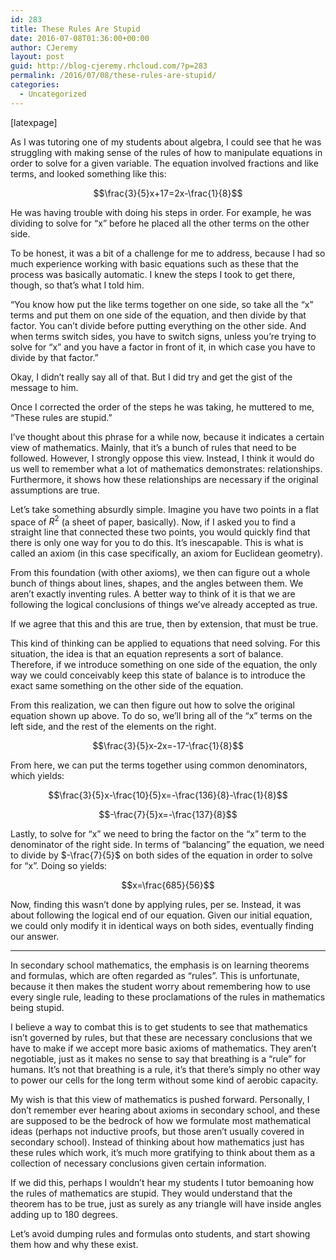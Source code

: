 ```yaml
---
id: 283
title: These Rules Are Stupid
date: 2016-07-08T01:36:00+00:00
author: CJeremy
layout: post
guid: http://blog-cjeremy.rhcloud.com/?p=283
permalink: /2016/07/08/these-rules-are-stupid/
categories:
  - Uncategorized
---
```

[latexpage]
  
As I was tutoring one of my students about algebra, I could see that he was struggling with making sense of the rules of how to manipulate equations in order to solve for a given variable. The equation involved fractions and like terms, and looked something like this:
  
$$\frac{3}{5}x+17=2x-\frac{1}{8}$$

He was having trouble with doing his steps in order. For example, he was dividing to solve for &#8220;x&#8221; before he placed all the other terms on the other side.

To be honest, it was a bit of a challenge for me to address, because I had so much experience working with basic equations such as these that the process was basically automatic. I knew the steps I took to get there, though, so that&#8217;s what I told him.

&#8220;You know how put the like terms together on one side, so take all the &#8220;x&#8221; terms and put them on one side of the equation, and then divide by that factor. You can&#8217;t divide before putting everything on the other side. And when terms switch sides, you have to switch signs, unless you&#8217;re trying to solve for &#8220;x&#8221; and you have a factor in front of it, in which case you have to divide by that factor.&#8221;

Okay, I didn&#8217;t really say all of that. But I did try and get the gist of the message to him.

Once I corrected the order of the steps he was taking, he muttered to me, &#8220;These rules are stupid.&#8221;

I&#8217;ve thought about this phrase for a while now, because it indicates a certain view of mathematics. Mainly, that it&#8217;s a bunch of rules that need to be followed. However, I strongly oppose this view. Instead, I think it would do us well to remember what a lot of mathematics demonstrates: relationships. Furthermore, it shows how these relationships are necessary if the original assumptions are true.

Let&#8217;s take something absurdly simple. Imagine you have two points in a flat space of $R^2$ (a sheet of paper, basically). Now, if I asked you to find a straight line that connected these two points, you would quickly find that there is only one way for you to do this. It&#8217;s inescapable. This is what is called an axiom (in this case specifically, an axiom for Euclidean geometry).

From this foundation (with other axioms), we then can figure out a whole bunch of things about lines, shapes, and the angles between them. We aren&#8217;t exactly inventing rules. A better way to think of it is that we are following the logical conclusions of things we&#8217;ve already accepted as true.

If we agree that this and this are true, then by extension, that must be true.

This kind of thinking can be applied to equations that need solving. For this situation, the idea is that an equation represents a sort of balance. Therefore, if we introduce something on one side of the equation, the only way we could conceivably keep this state of balance is to introduce the exact same something on the other side of the equation.

From this realization, we can then figure out how to solve the original equation shown up above. To do so, we&#8217;ll bring all of the &#8220;x&#8221; terms on the left side, and the rest of the elements on the right.
  
$$\frac{3}{5}x-2x=-17-\frac{1}{8}$$

From here, we can put the terms together using common denominators, which yields:
  
$$\frac{3}{5}x-\frac{10}{5}x=-\frac{136}{8}-\frac{1}{8}$$

$$-\frac{7}{5}x=-\frac{137}{8}$$

Lastly, to solve for &#8220;x&#8221; we need to bring the factor on the &#8220;x&#8221; term to the denominator of the right side. In terms of &#8220;balancing&#8221; the equation, we need to divide by $-\frac{7}{5}$ on both sides of the equation in order to solve for &#8220;x&#8221;. Doing so yields:
  
$$x=\frac{685}{56}$$

Now, finding this wasn&#8217;t done by applying rules, per se. Instead, it was about following the logical end of our equation. Given our initial equation, we could only modify it in identical ways on both sides, eventually finding our answer.

* * *

In secondary school mathematics, the emphasis is on learning theorems and formulas, which are often regarded as &#8220;rules&#8221;. This is unfortunate, because it then makes the student worry about remembering how to use every single rule, leading to these proclamations of the rules in mathematics being stupid.

I believe a way to combat this is to get students to see that mathematics isn&#8217;t governed by rules, but that these are necessary conclusions that we have to make if we accept more basic axioms of mathematics. They aren&#8217;t negotiable, just as it makes no sense to say that breathing is a &#8220;rule&#8221; for humans. It&#8217;s not that breathing is a rule, it&#8217;s that there&#8217;s simply no other way to power our cells for the long term without some kind of aerobic capacity.

My wish is that this view of mathematics is pushed forward. Personally, I don&#8217;t remember ever hearing about axioms in secondary school, and these are supposed to be the bedrock of how we formulate most mathematical ideas (perhaps not inductive proofs, but those aren&#8217;t usually covered in secondary school). Instead of thinking about how mathematics just has these rules which work, it&#8217;s much more gratifying to think about them as a collection of necessary conclusions given certain information.

If we did this, perhaps I wouldn&#8217;t hear my students I tutor bemoaning how the rules of mathematics are stupid. They would understand that the theorem has to be true, just as surely as any triangle will have inside angles adding up to 180 degrees.

Let&#8217;s avoid dumping rules and formulas onto students, and start showing them how and why these exist.